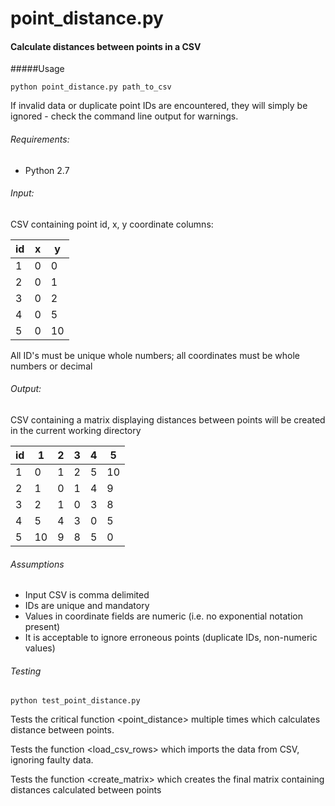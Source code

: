 # point_distance.py
#### Calculate distances between points in a CSV

#####Usage

`python point_distance.py path_to_csv`

If invalid data or duplicate point IDs are encountered, they will simply be
ignored - check the command line output for warnings.


###### Requirements:

* Python 2.7


###### Input:

CSV containing point id, x, y coordinate columns:

| id | x | y  |
|----|---|----|
| 1  | 0 | 0  |
| 2  | 0 | 1  |
| 3  | 0 | 2  |
| 4  | 0 | 5  |
| 5  | 0 | 10 |

All ID's must be unique whole numbers; all coordinates must be whole numbers
or decimal


###### Output:
CSV containing a matrix displaying distances between points will be created in
the current working directory

| id | 1  | 2 | 3 | 4 | 5  |
|----|----|---|---|---|----|
| 1  | 0  | 1 | 2 | 5 | 10 |
| 2  | 1  | 0 | 1 | 4 | 9  |
| 3  | 2  | 1 | 0 | 3 | 8  |
| 4  | 5  | 4 | 3 | 0 | 5  |
| 5  | 10 | 9 | 8 | 5 | 0  |


###### Assumptions

* Input CSV is comma delimited
* IDs are unique and mandatory
* Values in coordinate fields are numeric (i.e. no exponential notation present)
* It is acceptable to ignore erroneous points (duplicate IDs, non-numeric values)


###### Testing

`python test_point_distance.py`

Tests the critical function <point_distance> multiple times which calculates
distance between points.

Tests the function <load_csv_rows> which imports the data from CSV, ignoring
faulty data.

Tests the function <create_matrix> which creates the final matrix containing
distances calculated between points

